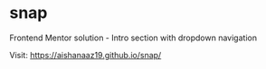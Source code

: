 # snap
Frontend Mentor solution - Intro section with dropdown navigation

Visit: https://aishanaaz19.github.io/snap/

